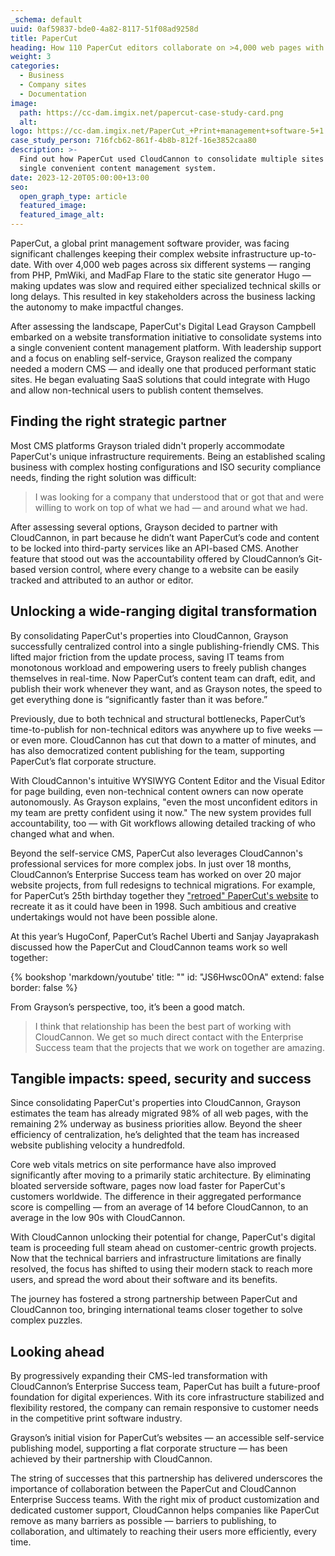 ```yaml
---
_schema: default
uuid: 0af59837-bde0-4a82-8117-51f08ad9258d
title: PaperCut
heading: How 110 PaperCut editors collaborate on >4,000 web pages with CloudCannon
weight: 3
categories:
  - Business
  - Company sites
  - Documentation
image:
  path: https://cc-dam.imgix.net/papercut-case-study-card.png
  alt:
logo: https://cc-dam.imgix.net/PaperCut_+Print+management+software-5+1.png
case_study_person: 716fcb62-861f-4b8b-812f-16e3852caa80
description: >-
  Find out how PaperCut used CloudCannon to consolidate multiple sites into a
  single convenient content management system.
date: 2023-12-20T05:00:00+13:00
seo:
  open_graph_type: article
  featured_image:
  featured_image_alt:
---
```

PaperCut, a global print management software provider, was facing significant challenges keeping their complex website infrastructure up-to-date. With over 4,000 web pages across six different systems — ranging from PHP, PmWiki, and MadFap Flare to the static site generator Hugo — making updates was slow and required either specialized technical skills or long delays. This resulted in key stakeholders across the business lacking the autonomy to make impactful changes.

After assessing the landscape, PaperCut's Digital Lead Grayson Campbell embarked on a website transformation initiative to consolidate systems into a single convenient content management platform. With leadership support and a focus on enabling self-service, Grayson realized the company needed a modern CMS — and&nbsp;ideally one that produced performant static sites. He began evaluating SaaS solutions that could integrate with Hugo and allow non-technical users to publish content themselves.

## Finding the right strategic partner

Most CMS platforms Grayson trialed didn't properly accommodate PaperCut's unique infrastructure requirements. Being an established scaling business with complex hosting configurations and ISO security compliance needs, finding the right solution was difficult:

> I was looking for a company that understood that or got that and were willing to work on top of what we had — and around what we had.

After assessing several options, Grayson decided to partner with CloudCannon, in part because he didn’t want PaperCut’s code and content to be locked into third-party services like an API-based CMS. Another feature that stood out was the accountability offered by CloudCannon’s Git-based version control, where every change to a website can be easily tracked and attributed to an author or editor.

## Unlocking a wide-ranging digital transformation

By consolidating PaperCut's properties into CloudCannon, Grayson successfully centralized control into a single publishing-friendly CMS. This lifted major friction from the update process, saving IT teams from monotonous workload and empowering users to freely publish changes themselves in real-time. Now PaperCut’s content team can draft, edit, and publish their work whenever they want, and as Grayson notes, the speed to get everything done is “significantly faster than it was before.”

Previously, due to both technical and structural bottlenecks, PaperCut’s time-to-publish for non-technical editors was anywhere up to five weeks — or even more. CloudCannon has cut that down to a matter of minutes, and has also democratized content publishing for the team, supporting PaperCut’s flat corporate structure.

With CloudCannon's intuitive WYSIWYG Content Editor and the Visual Editor for page building, even non-technical content owners can now operate autonomously. As Grayson explains, "even the most unconfident editors in my team are pretty confident using it now." The new system provides full accountability, too — with Git workflows allowing detailed tracking of who changed what and when.

Beyond the self-service CMS, PaperCut also leverages CloudCannon's professional services for more complex jobs. In just over 18 months, CloudCannon’s Enterprise Success team has worked on over 20 major website projects, from full redesigns to technical migrations. For example, for PaperCut’s 25th birthday together they ["retroed" PaperCut's website](https://www.papercut.com/get/papercut/25-years-old/) to recreate it as it could have been in 1998. Such ambitious and creative undertakings would not have been possible alone.

At this year’s HugoConf, PaperCut’s Rachel Uberti and Sanjay Jayaprakash discussed how the PaperCut and CloudCannon teams work so well together:

{% bookshop 'markdown/youtube' title: "" id: "JS6Hwsc0OnA" extend: false border: false %}

From Grayson’s perspective, too, it’s been a good match.

> I think that relationship has been the best part of working with CloudCannon. We get so much direct contact with the Enterprise Success team that the projects that we work on together are amazing.

## Tangible impacts: speed, security and success

Since consolidating PaperCut's properties into CloudCannon, Grayson estimates the team has already migrated 98% of all web pages, with the remaining 2% underway as business priorities allow. Beyond the sheer efficiency of centralization, he’s delighted that the team has increased website publishing velocity a hundredfold.

Core web vitals metrics on site performance have also improved significantly after moving to a primarily static architecture. By eliminating bloated serverside software, pages now load faster for PaperCut's customers worldwide. The difference in their aggregated performance score is compelling — from an average of 14 before CloudCannon, to an average in the low 90s with CloudCannon.

With CloudCannon unlocking their potential for change, PaperCut's digital team is proceeding full steam ahead on customer-centric growth projects. Now that the technical barriers and infrastructure limitations are finally resolved, the focus has shifted to using their modern stack to reach more users, and spread the word about their software and its benefits.

The journey has fostered a strong partnership between PaperCut and CloudCannon too, bringing international teams closer together to solve complex puzzles.

## Looking ahead

By progressively expanding their CMS-led transformation with CloudCannon’s Enterprise Success team, PaperCut has built a future-proof foundation for digital experiences. With its core infrastructure stabilized and flexibility restored, the company can remain responsive to customer needs in the competitive print software industry.

Grayson’s initial vision for PaperCut’s websites —&nbsp;an accessible self-service publishing model, supporting a flat corporate structure —&nbsp;has been achieved by their partnership with CloudCannon.

The string of successes that this partnership has delivered underscores the importance of collaboration between the PaperCut and CloudCannon Enterprise Success teams. With the right mix of product customization and dedicated customer support, CloudCannon helps companies like PaperCut remove as many barriers as possible — barriers to publishing, to collaboration, and ultimately to reaching their users more efficiently, every time.